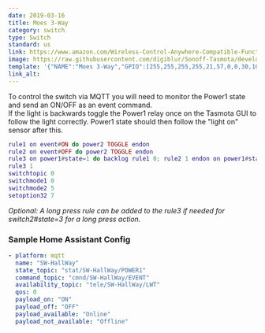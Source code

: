 ```yaml
---
date: 2019-03-16
title: Moes 3-Way
category: switch
type: Switch
standard: us
link: https://www.amazon.com/Wireless-Control-Anywhere-Compatible-Function/dp/B07KQ876W7
image: https://raw.githubusercontent.com/digiblur/Sonoff-Tasmota/development/jpgs/moes3way.JPG
template: '{"NAME":"Moes 3-Way","GPIO":[255,255,255,255,21,57,0,0,30,10,9,255,255],"FLAG":0,"BASE":18}' 
link_alt: 
---
```

To control the switch via MQTT you will need to monitor the Power1 state and send an ON/OFF as an event command.  
If the light is backwards toggle the Power1 relay once on the Tasmota GUI to follow the light correctly.  Power1 state should then follow the "light on" sensor after this.  
```lua
rule1 on event#ON do power2 TOGGLE endon
rule2 on event#OFF do power2 TOGGLE endon
rule3 on power1#state=1 do backlog rule1 0; rule2 1 endon on power1#state=0 do backlog rule1 1; rule2 0 endon on switch2#state=3 do publish Moes3Way/Action Long endon
rule3 1
switchtopic 0
switchmode1 0
switchmode2 5
setoption32 7
```
*Optional: A long press rule can be added to the rule3 if needed for switch2#state=3 for a long press action.*

### Sample Home Assistant Config
```yaml
- platform: mqtt
  name: "SW-HallWay"
  state_topic: "stat/SW-HallWay/POWER1"
  command_topic: "cmnd/SW-HallWay/EVENT"
  availability_topic: "tele/SW-HallWay/LWT"
  qos: 0
  payload_on: "ON"
  payload_off: "OFF"
  payload_available: "Online"
  payload_not_available: "Offline"
```






